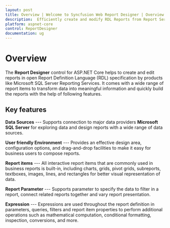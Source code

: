 ```yaml
---
layout: post
title: Overview | Welcome to Syncfusion Web Report Designer | Overview of Web Report Designer.
description:  Efficiently create and modify RDL Reports from Report Server in RDL 2008/2008R2 specification standard.
platform: aspnet-core
control: ReportDesigner
documentation: ug
---
```


# Overview

The **Report Designer** control for ASP.NET Core helps to create and edit reports in open Report Definition Language (RDL) specification by products like Microsoft SQL Server Reporting Services. It comes with a wide range of report items to transform data into meaningful information and quickly build the reports with the help of following features.

## Key features

**Data Sources** --- Supports connection to major data providers **Microsoft SQL Server** for exploring data and design reports with a wide range of data sources.

**User friendly Environment** --- Provides an effective design area, configuration options, and drag-and-drop facilities to make it easy for business users to compose reports. 

**Report items** --- All interactive report items that are commonly used in business reports is built-in, including charts, grids, pivot grids, subreports, textboxes, images, lines, and rectangles for better visual representation of data.

**Report Parameter** --- Supports parameter to specify the data to filter in a report, connect related reports together and vary report presentation.

**Expression** --- Expressions are used throughout the report definition in parameters, queries, filters and report item properties to perform additional operations such as mathematical computation, conditional formatting, inspection, conversions, and more.
